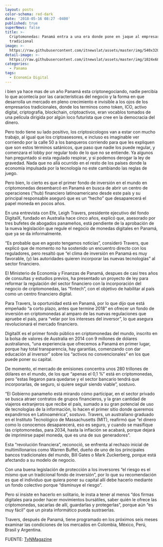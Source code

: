 ```yaml
---
layout: posts
color-schema: red-dark
date: '2018-05-16 08:27 -0400'
published: true
superNews: false
title: >-
  Criptomonedas: Panamá entra a una era donde pone en jaque al empresariado
  tradicional
image: >-
  https://raw.githubusercontent.com/itnewslat/assets/master/img/540x320/Criptomonedas-p.jpg
detail-image: >-
  https://raw.githubusercontent.com/itnewslat/assets/master/img/1024x680/Criptomonedas-g.jpg
categories:
  - Panama
tags:
  - Economía Digital
---
```

i bien ya hace mas de un año Panamá esta criptonegociando, nadie percibía lo que acontecía por las características del negocio y la forma en que desarrolla un mercado en pleno crecimiento e invisible a los ojos de los empresarios tradicionales, donde los terminos como token, ICO, activo digital, criptografia, blockchain, criptoactivos, eran vocablos tomados de una película dirigida por algún loco futurista que cree en la democracia del dinero.

Pero todo tiene su lado positivo, los criptosicologos van a estar con mucho trabajo, al igual que los criptoasesores, e incluso es imaginable ver corriendo por la calle 50 a los banqueros corriendo para que les expliquen que son estos términos satánicos, que paso que nadie los puede regular, y comenzara el lobby por regular todo de lo que no se entiende. Ya algunos han preguntado si esta regulado respirar, y si podemos derogar la ley de gravedad. Nada que no allá ocurrido en el resto de los países donde la economía impulsada por la tecnología no este cambiando las reglas de juego.

Pero bien, lo cierto es que el primer fondo de inversión en el mundo en criptomonedas desembarcó en Panamá en busca de abrir un centro de operaciones (“hub) financiero latinoamericano desde este país y su principal responsable aseguró que es un “hecho” que desaparecerá el papel moneda en pocos años.

En una entrevista con Efe, Leigh Travers, presidente ejecutivo del fondo DigitalX, fundado en Australia hace cinco años, explicó que, asesorado por tres bufetes de abogados panameños, está pendiente de la aprobación de la nueva legislación que regule el negocio de monedas digitales en Panamá, que ya se da informalmente.

“Es probable que en agosto tengamos noticias”, consideró Travers, que explicó que de momento no ha sostenido un encuentro directo con los reguladores, pero resaltó que “el clima de inversión en Panamá es muy favorable, (y) las autoridades quieren incorporar las nuevas tecnologías” al sector financiero.

El Ministerio de Economía y Finanzas de Panamá, despues de casi tres años de consultas y estudios previos, ha presentado un proyecto de ley para reformar la regulación del sector financiero con la incorporación del negocio de criptomonedas, las “fintech”, con el objetivo de habilitar al país como un centro financiero digital.

Para Travers, la oportunidad está en Panamá, por lo que dijo que está empeñado “a corto plazo, antes que termine 2018” en ofrecer un fondo de inversión en criptomonedas al amparo de las nuevas regulaciones que apruebe el país, para “velar por los intereses del inversor”, lo que asegura revolucionará el mercado financiero.

DigitalX es el primer fondo público en criptomonedas del mundo, inscrito en la bolsa de valores de Australia en 2014 con 9 millones de dólares australianos, “una experiencia que ofrecemos a Panamá en primer lugar, porque hay total transparencia, hay garantías, comenzando con dar educación al inversor” sobre los “activos no convencionales” en los que puede poner su capital.

De momento, el mercado de emisiones concentra unos 280 trillones de dólares en el mundo, de los que “apenas el 0,1 %” está en criptomonedas, pero “estas llegaron para quedarse y el sector bancario tendrá que incorporarlas, de seguro, si quiere seguir siendo viable”, sostuvo.

“El Gobierno panameño está mirando cómo participar, en el sector privado se busca atraer contratos de grupos financieros, y la gran cantidad de viajeros extranjeros que recibe el país, sumado a su gran potencial de uso de tecnologías de la información, lo hacen el primer sitio donde queremos expandirnos en Latinoamérica”, sostuvo.
Travers, un australiano graduado en el Instituto Tecnológico de Massachusetts (MIT), reafirmó que “el dinero como lo conocemos desaparecerá, eso es seguro, y cuando se masifique las criptomonedas, para 2034, hasta la inflación se acabará, porque dejará de imprimirse papel moneda, que es una de sus generadores”.

Esta “revolución financiera”, reconoció, se enfrenta al rechazo inicial de multimillonarios como Warren Buffet, dueño de uno de los principales bancos tradicionales del mundo, Bill Gates o Mark Zuckerberg, porque está afectando a su modelo de negocio.

Con una buena legislación de protección a los inversores “el riesgo es el mismo que un tradicional fondo de inversión”, por lo que su recomendación es que el individuo que quiera poner su capital allí debe hacerlo mediante un fondo colectivo porque “disminuye el riesgo”.

Pero si insiste en hacerlo en solitario, le insta a tener al menos “dos firmas digitales para poder hacer movimientos bursátiles, saber quién le ofrece las criptomonedas, sacarlas de allí, guardarlas y protegerlas”, porque aún “es muy fácil” que un pirata informático pueda sustraerlas.

Travers, después de Panamá, tiene programado en los próximos seis meses examinar las condiciones de los mercados en Colombia, México, Perú, Brasil y Argentina.

FUENTE: [TyNMagazine](http://www.tynmagazine.com/criptomonedas-panama-entra-a-una-era-donde-pone-en-jaque-al-empresariado-tradicional/)